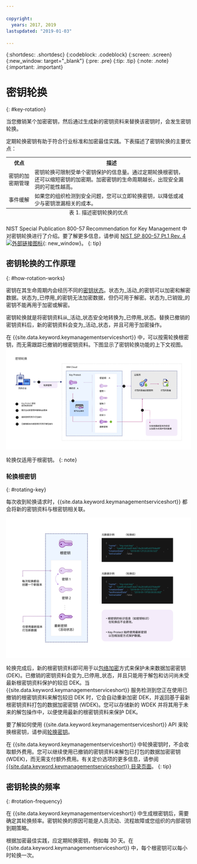 ```yaml
---

copyright:
  years: 2017, 2019
lastupdated: "2019-01-03"

---
```


{:shortdesc: .shortdesc}
{:codeblock: .codeblock}
{:screen: .screen}
{:new_window: target="_blank"}
{:pre: .pre}
{:tip: .tip}
{:note: .note}
{:important: .important}

# 密钥轮换
{: #key-rotation}

当您撤销某个加密密钥，然后通过生成新的密钥资料来替换该密钥时，会发生密钥轮换。

定期轮换密钥有助于符合行业标准和加密最佳实践。下表描述了密钥轮换的主要优点：

<table>
  <th>优点</th>
  <th>描述</th>
  <tr>
    <td>密钥的加密期管理</td>
    <td>密钥轮换可限制受单个密钥保护的信息量。通过定期轮换根密钥，还可以缩短密钥的加密期。加密密钥的生命周期越长，出现安全漏洞的可能性越高。</td>
  </tr>
  <tr>
    <td>事件缓解</td>
    <td>如果您的组织检测到安全问题，您可以立即轮换密钥，以降低或减少与密钥泄漏相关的成本。</td>
  </tr>

  <caption style="caption-side:bottom;">表 1. 描述密钥轮换的优点</caption>
</table>

NIST Special Publication 800-57 Recommendation for Key Management 中对密钥轮换进行了介绍。要了解更多信息，请参阅 [NIST SP 800-57 Pt.1 Rev. 4 ![外部链接图标](../../../icons/launch-glyph.svg "外部链接图标")](http://nvlpubs.nist.gov/nistpubs/SpecialPublications/NIST.SP.800-57pt1r4.pdf){: new_window}。
{: tip}

## 密钥轮换的工作原理
{: #how-rotation-works}

密钥在其生命周期内会经历不同的[密钥状态](/docs/services/key-protect/concepts/key-states.html)。状态为_活动_的密钥可以加密和解密数据。状态为_已停用_的密钥无法加密数据，但仍可用于解密。状态为_已销毁_的密钥不能再用于加密或解密。

密钥轮换就是将密钥资料从_活动_状态安全地转换为_已停用_状态。替换已撤销的密钥资料后，新的密钥资料会变为_活动_状态，并且可用于加密操作。

在 {{site.data.keyword.keymanagementserviceshort}} 中，可以按需轮换根密钥，而无需跟踪已撤销的根密钥资料。下图显示了密钥轮换功能的上下文视图。
![该图显示了密钥轮换的上下文视图。](../images/key-rotation_min.svg)

轮换仅适用于根密钥。
{: note}

### 轮换根密钥
{: #rotating-key}

每次收到轮换请求时，{{site.data.keyword.keymanagementserviceshort}} 都会将新的密钥资料与根密钥相关联。 

![该图显示了根密钥堆栈的微观视图。](../images/root-key-stack_min.svg)

轮换完成后，新的根密钥资料即可用于以[包络加密](/docs/services/key-protect/concepts/envelope-encryption.html)方式来保护未来数据加密密钥 (DEK)。已撤销的密钥资料会变为_已停用_状态，并且只能用于解包和访问尚未受最新根密钥资料保护的较旧 DEK。当 {{site.data.keyword.keymanagementserviceshort}} 服务检测到您正在使用已撤销的根密钥资料来解包较旧 DEK 时，它会自动重新加密 DEK，并返回基于最新根密钥资料打包的数据加密密钥 (WDEK)。您可以存储新的 WDEK 并将其用于未来的解包操作中，以便使用最新的根密钥资料来保护 DEK。

要了解如何使用 {{site.data.keyword.keymanagementserviceshort}} API 来轮换根密钥，请参阅[轮换密钥](/docs/services/key-protect/rotate-keys.html)。

在 {{site.data.keyword.keymanagementserviceshort}} 中轮换密钥时，不会收取额外费用。您可以继续使用已撤销的密钥资料来解包已打包的数据加密密钥 (WDEK)，而无需支付额外费用。有关定价选项的更多信息，请参阅 [{{site.data.keyword.keymanagementserviceshort}} 目录页面](https://{DomainName}/catalog/services/key-protect)。
{: tip}

## 密钥轮换的频率
{: #rotation-frequency}

在 {{site.data.keyword.keymanagementserviceshort}} 中生成根密钥后，需要确定其轮换频率。密钥轮换的原因可能是人员流动、流程故障或您组织的内部密钥到期策略。 

根据加密最佳实践，应定期轮换密钥，例如每 30 天。在 {{site.data.keyword.keymanagementserviceshort}} 中，每个根密钥可以每小时轮换一次。
